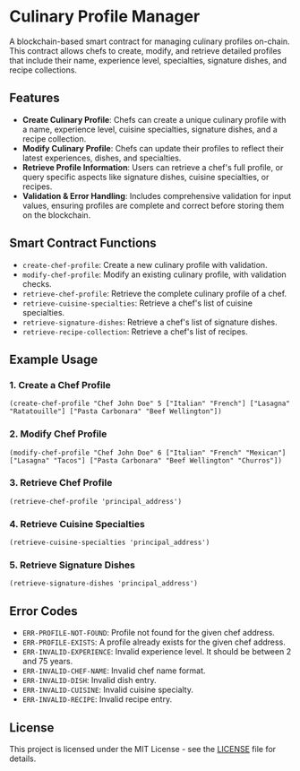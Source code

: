 # Culinary Profile Manager

A blockchain-based smart contract for managing culinary profiles on-chain. This contract allows chefs to create, modify, and retrieve detailed profiles that include their name, experience level, specialties, signature dishes, and recipe collections.

## Features

- **Create Culinary Profile**: Chefs can create a unique culinary profile with a name, experience level, cuisine specialties, signature dishes, and a recipe collection.
- **Modify Culinary Profile**: Chefs can update their profiles to reflect their latest experiences, dishes, and specialties.
- **Retrieve Profile Information**: Users can retrieve a chef's full profile, or query specific aspects like signature dishes, cuisine specialties, or recipes.
- **Validation & Error Handling**: Includes comprehensive validation for input values, ensuring profiles are complete and correct before storing them on the blockchain.

## Smart Contract Functions

- `create-chef-profile`: Create a new culinary profile with validation.
- `modify-chef-profile`: Modify an existing culinary profile, with validation checks.
- `retrieve-chef-profile`: Retrieve the complete culinary profile of a chef.
- `retrieve-cuisine-specialties`: Retrieve a chef's list of cuisine specialties.
- `retrieve-signature-dishes`: Retrieve a chef's list of signature dishes.
- `retrieve-recipe-collection`: Retrieve a chef's list of recipes.

## Example Usage

### 1. Create a Chef Profile

```clarity
(create-chef-profile "Chef John Doe" 5 ["Italian" "French"] ["Lasagna" "Ratatouille"] ["Pasta Carbonara" "Beef Wellington"])
```

### 2. Modify Chef Profile

```clarity
(modify-chef-profile "Chef John Doe" 6 ["Italian" "French" "Mexican"] ["Lasagna" "Tacos"] ["Pasta Carbonara" "Beef Wellington" "Churros"])
```

### 3. Retrieve Chef Profile

```clarity
(retrieve-chef-profile 'principal_address')
```

### 4. Retrieve Cuisine Specialties

```clarity
(retrieve-cuisine-specialties 'principal_address')
```

### 5. Retrieve Signature Dishes

```clarity
(retrieve-signature-dishes 'principal_address')
```

## Error Codes

- `ERR-PROFILE-NOT-FOUND`: Profile not found for the given chef address.
- `ERR-PROFILE-EXISTS`: A profile already exists for the given chef address.
- `ERR-INVALID-EXPERIENCE`: Invalid experience level. It should be between 2 and 75 years.
- `ERR-INVALID-CHEF-NAME`: Invalid chef name format.
- `ERR-INVALID-DISH`: Invalid dish entry.
- `ERR-INVALID-CUISINE`: Invalid cuisine specialty.
- `ERR-INVALID-RECIPE`: Invalid recipe entry.

## License

This project is licensed under the MIT License - see the [LICENSE](LICENSE) file for details.
